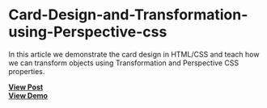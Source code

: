 # Card-Design-and-Transformation-using-Perspective-css
In this article we demonstrate the card design in HTML/CSS and teach how we can transform objects using Transformation and Perspective CSS properties.

<a href="https://designdrastic.com/snippet/card-design-and-transformation-using-perspective-css"><strong>View Post</strong></a>
<br />
<a href="https://designdrastic.com/post/demo/card-design-and-transformation-using-perspective-css"><strong>View Demo</strong></a>
